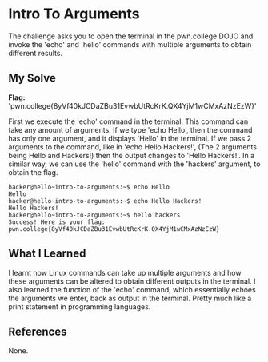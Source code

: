 # Intro To Arguments
The challenge asks you to open the terminal in the pwn.college DOJO and invoke the 'echo' and 'hello' commands with multiple arguments to obtain different results.

## My Solve
**Flag:** 'pwn.college{8yVf40kJCDaZBu31EvwbUtRcKrK.QX4YjM1wCMxAzNzEzW}'

First we execute the 'echo' command in the terminal. This command can take any amount of arguments. If we type 'echo Hello', then the command has only one argument, and it displays 'Hello' in the terminal. If we pass 2 arguments to the command, like in 'echo Hello Hackers!', (The 2 arguments being Hello and Hackers!) then the output changes to 'Hello Hackers!'. 
In a similar way, we can use the 'hello' command with the 'hackers' argument, to obtain the flag.

```
hacker@hello~intro-to-arguments:~$ echo Hello
Hello
hacker@hello~intro-to-arguments:~$ echo Hello Hackers!
Hello Hackers!
hacker@hello~intro-to-arguments:~$ hello hackers
Success! Here is your flag:
pwn.college{8yVf40kJCDaZBu31EvwbUtRcKrK.QX4YjM1wCMxAzNzEzW}
```

## What I Learned
I learnt how Linux commands can take up multiple arguments and how these arguments can be altered to obtain different outputs in the terminal. I also learned the function of the 'echo' command, which essentially echoes the arguments we enter, back as output in the terminal. Pretty much like a print statement in programming languages.

## References
None.